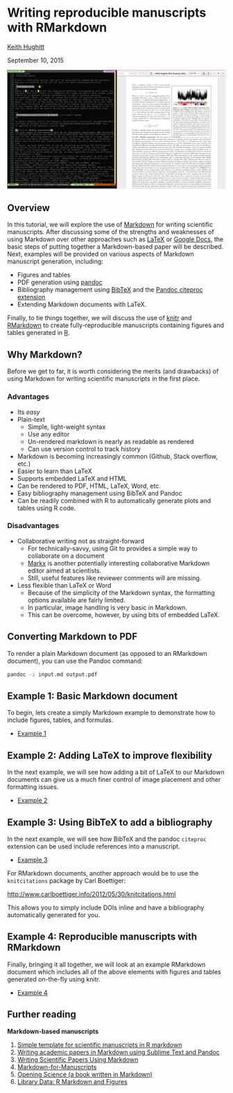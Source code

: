 Writing reproducible manuscripts with RMarkdown
===============================================

[Keith Hughitt](mailto:khughitt@umd.edu)

September 10, 2015

![Markdown document with corresponding PDF](images/markdown_pdf_example.png)

Overview
--------

In this tutorial, we will explore the use of
[Markdown](http://daringfireball.net/projects/markdown/) for writing scientific
manuscripts. After discussing some of the strengths and weaknesses of using
Markdown over other approaches such as [LaTeX](http://www.latex-project.org/)
or [Google Docs](https://www.google.com/docs/about/), the basic steps of
putting together a Markdown-based paper will be described. Next, examples will
be provided on various aspects of Markdown manuscript generation, including:

- Figures and tables
- PDF generation using [pandoc](http://pandoc.org/getting-started.html)
- Bibliography management using [BibTeX](http://www.bibtex.org/) and the 
  [Pandoc citeproc extension](https://github.com/jgm/pandoc-citeproc)
- Extending Markdown documents with LaTeX.

Finally, to tie things together, we will discuss the use of
[knitr](http://yihui.name/knitr/) and [RMarkdown](http://rmarkdown.rstudio.com/) 
to create fully-reproducible manuscripts containing figures and tables
generated in [R](https://www.r-project.org/).

Why Markdown?
-------------

Before we get to far, it is worth considering the merits (and drawbacks) of
using Markdown for writing scientific manuscripts in the first place. 

### Advantages

- Its _easy_
- Plain-text
    - Simple, light-weight syntax
    - Use any editor
    - Un-rendered markdown is nearly as readable as rendered
    - Can use version control to track history
- Markdown is becoming increasingly common (Github, Stack overflow, etc.)
- Easier to learn than LaTeX
- Supports embedded LaTeX and HTML
- Can be rendered to PDF, HTML, LaTeX, Word, etc.
- Easy bibliography management using BibTeX and Pandoc
- Can be readily combined with R to automatically generate plots and tables
  using R code.

### Disadvantages

- Collaborative writing not as straight-forward
    - For technically-savvy, using Git to provides a simple way to collaborate 
      on a document
    - [Markx](https://github.com/yoavram/markx) is another potentially interesting
      collaborative Markdown editor aimed at scientists.
    - Still, useful features like reviewer comments will are missing.
- Less flexible than LaTeX or Word
    - Because of the simplicity of the Markdown syntax, the formatting options
      available are fairly limited.
    - In particular, image handling is very basic in Markdown.
    - This can be overcome, however, by using bits of embedded LaTeX.

Converting Markdown to PDF
--------------------------

To render a plain Markdown document (as opposed to an RMarkdown document), you
can use the Pandoc command:

```sh
pandoc -i input.md output.pdf
```

Example 1: Basic Markdown document
----------------------------------

To begin, lets create a simply Markdown example to demonstrate how to include 
figures, tables, and formulas.

- [Example 1](examples/01-simple-markdown-document.md)


Example 2: Adding LaTeX to improve flexibility
----------------------------------------------

In the next example, we will see how adding a bit of LaTeX to our Markdown
documents can give us a much finer control of image placement and other
formatting issues.

- [Example 2](examples/02-markdown-and-latex.md)

Example 3: Using BibTeX to add a bibliography
---------------------------------------------

In the next example, we will see how BibTeX and the pandoc `citeproc` extension
can be used include references into a manuscript.

- [Example 3](examples/03-including-a-bibliography.md)

For RMarkdown documents, another approach would be to use the `knitcitations`
package by Carl Boettiger:

http://www.carlboettiger.info/2012/05/30/knitcitations.html

This allows you to simply include DOIs inline and have a bibliography
automatically generated for you.

Example 4: Reproducible manuscripts with RMarkdown
--------------------------------------------------

Finally, bringing it all together, we will look at an example RMarkdown
document which includes all of the above elements with figures and
tables generated on-the-fly using knitr.

- [Example 4](examples/04-rmarkdown-manuscript-example.Rmd)

Further reading
---------------

**Markdown-based manuscripts**

1. [Simple template for scientific manuscripts in R markdown](http://www.petrkeil.com/?p=2401)
2. [Writing academic papers in Markdown using Sublime Text and Pandoc](http://nikolasander.com/writing-in-markdown/)
3. [Writing Scientific Papers Using Markdown](https://danieljhocking.wordpress.com/2014/12/09/writing-scientific-papers-using-markdown/)
4. [Markdown-for-Manuscripts](https://github.com/djhocking/Markdown-for-Manuscripts)
5. [Opening Science (a book written in Markdown)](http://book.openingscience.org/)
6. [Library Data: R Markdown and Figures](http://www.rci.rutgers.edu/~ag978/litdata/figs/)

